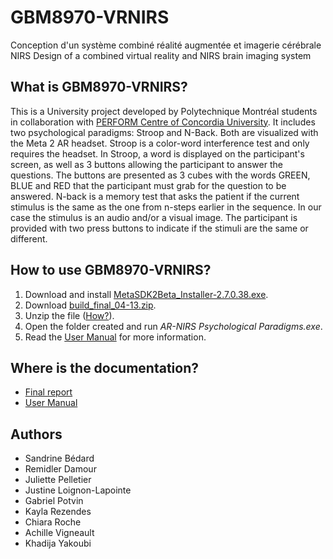 # GBM8970-VRNIRS
Conception d'un système combiné réalité augmentée et imagerie cérébrale NIRS
Design of a combined virtual reality and NIRS brain imaging system

## What is GBM8970-VRNIRS?
This is a University project developed by Polytechnique Montréal students in collaboration with [PERFORM Centre of Concordia University](https://www.concordia.ca/research/perform.html). It includes two psychological paradigms: Stroop and N-Back. Both are visualized with the Meta 2 AR headset. Stroop is a color-word interference test and only requires the headset. In Stroop, a word is displayed on the participant's screen, as well as 3 buttons allowing the participant to answer the questions. The buttons are presented as 3 cubes with the words GREEN, BLUE and RED that the participant must grab for the question to be answered. N-back is a memory test that asks the patient if the current stimulus is the same as the one from n-steps earlier in the sequence. In our case the stimulus is an audio and/or a visual image. The participant is provided with two press buttons to indicate if the stimuli are the same or different. 

## How to use GBM8970-VRNIRS?
1. Download and install [MetaSDK2Beta_Installer-2.7.0.38.exe](https://s3-us-west-1.amazonaws.com/meta-sdk/MetaSDK2Beta_Installer-2.7.0.38.exe).
2. Download [build_final_04-13.zip](https://github.com/potvingab/GBM8970-ARNIRS/raw/main/build_final_04-13.zip).
3. Unzip the file ([How?](https://support.microsoft.com/en-us/windows/zip-and-unzip-files-8d28fa72-f2f9-712f-67df-f80cf89fd4e5)).
4. Open the folder created and run *AR-NIRS Psychological Paradigms.exe*.
5. Read the [User Manual]() for more information.

## Where is the documentation?
* [Final report](https://github.com/potvingab/GBM8970-ARNIRS/raw/main/Documentation/final_report.pdf)
* [User Manual](https://github.com/potvingab/GBM8970-ARNIRS/raw/main/Documentation/user_manual.pdf)

## Authors
* Sandrine Bédard
* Remidler Damour
* Juliette Pelletier
* Justine Loignon-Lapointe
* Gabriel Potvin
* Kayla Rezendes
* Chiara Roche
* Achille Vigneault
* Khadija Yakoubi

